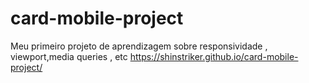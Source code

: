 # card-mobile-project
Meu primeiro projeto de aprendizagem sobre responsividade , viewport,media queries , etc
https://shinstriker.github.io/card-mobile-project/

